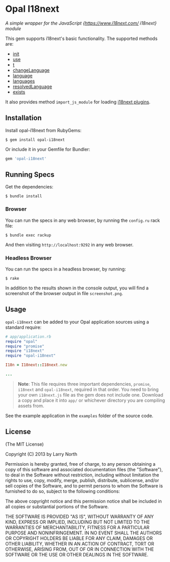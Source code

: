 # Opal I18next

*A simple wrapper for the JavaScript {https://www.i18next.com/ i18next} module*

This gem supports i18next's basic functionality. The supported methods are:

- [init](https://www.i18next.com/overview/api#init)
- [use](https://www.i18next.com/overview/api#use)
- [t](https://www.i18next.com/overview/api#t)
- [changeLanguage](https://www.i18next.com/overview/api#changelanguage)
- [language](https://www.i18next.com/overview/api#language)
- [languages](https://www.i18next.com/overview/api#languages)
- [resolvedLanguage](https://www.i18next.com/overview/api#resolvedLanguage)
- [exists](https://www.i18next.com/overview/api#exists)

It also provides method `import_js_module` for loading [i18next plugins](https://www.i18next.com/overview/plugins-and-utils).

## Installation

Install opal-i18next from RubyGems:

```
$ gem install opal-i18next
```

Or include it in your Gemfile for Bundler:

```ruby
gem 'opal-i18next'
```

## Running Specs

Get the dependencies:

    $ bundle install


### Browser

You can run the specs in any web browser, by running the `config.ru` rack file:

    $ bundle exec rackup

And then visiting `http://localhost:9292` in any web browser.

### Headless Browser

You can run the specs in a headless browser, by running:

    $ rake

In addition to the results shown in the console output, you will find a
screenshot of the browser output in file `screenshot.png`.

## Usage

`opal-i18next` can be added to your Opal application sources using a standard require:

```ruby
# app/application.rb
require "opal"
require "promise"
require "i18next"
require "opal-i18next"

I18n = I18next::I18next.new

...
```

> **Note**: This file requires three important dependencies, `promise`, `i18next` and `opal-i18next`, required in that order.
> You need to bring your own `i18next.js` file as the gem does not include one.
> Download a copy and place it into `app/` or whichever directory
> you are compiling assets from.

See the example application in the `examples` folder of the source code.

## License

(The MIT License)

Copyright (C) 2013 by Larry North

Permission is hereby granted, free of charge, to any person obtaining a copy
of this software and associated documentation files (the "Software"), to deal
in the Software without restriction, including without limitation the rights
to use, copy, modify, merge, publish, distribute, sublicense, and/or sell
copies of the Software, and to permit persons to whom the Software is
furnished to do so, subject to the following conditions:

The above copyright notice and this permission notice shall be included in
all copies or substantial portions of the Software.

THE SOFTWARE IS PROVIDED "AS IS", WITHOUT WARRANTY OF ANY KIND, EXPRESS OR
IMPLIED, INCLUDING BUT NOT LIMITED TO THE WARRANTIES OF MERCHANTABILITY,
FITNESS FOR A PARTICULAR PURPOSE AND NONINFRINGEMENT. IN NO EVENT SHALL THE
AUTHORS OR COPYRIGHT HOLDERS BE LIABLE FOR ANY CLAIM, DAMAGES OR OTHER
LIABILITY, WHETHER IN AN ACTION OF CONTRACT, TORT OR OTHERWISE, ARISING FROM,
OUT OF OR IN CONNECTION WITH THE SOFTWARE OR THE USE OR OTHER DEALINGS IN
THE SOFTWARE.
